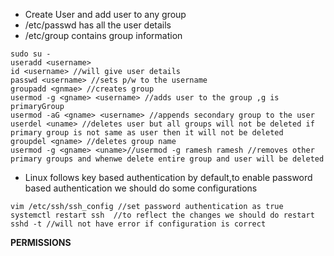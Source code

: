 * Create User and add user to any group
* /etc/passwd has all the user details
* /etc/group contains group information
```
sudo su -
useradd <username>
id <username> //will give user details
passwd <username> //sets p/w to the username
groupadd <gnmae> //creates group
usermod -g <gname> <username> //adds user to the group ,g is primaryGroup
usermod -aG <gname> <username> //appends secondary group to the user
userdel <uname> //deletes user but all groups will not be deleted if primary group is not same as user then it will not be deleted
groupdel <gname> //deletes group name
usermod -g <gname> <uname>//usermod -g ramesh ramesh //removes other primary groups and whenwe delete entire group and user will be deleted
```

* Linux follows key based authentication by default,to enable password based authentication we should do some configurations
```
vim /etc/ssh/ssh_config //set password authentication as true
systemctl restart ssh  //to reflect the changes we should do restart
sshd -t //will not have error if configuration is correct
```


**PERMISSIONS**
